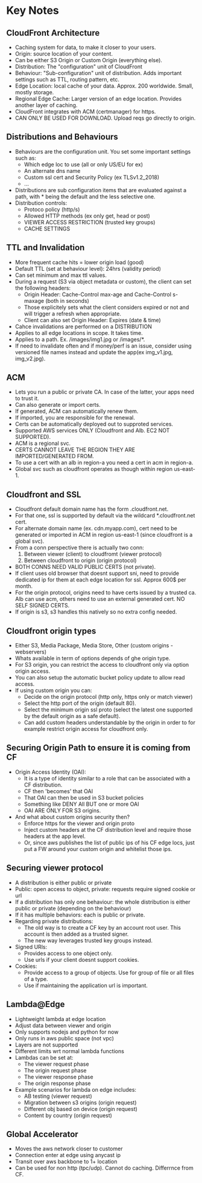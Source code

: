 # Key Notes

## CloudFront Architecture
* Caching system for data, to make it closer to your users. 
* Origin: source location of your content. 
* Can be either S3 Origin or Custom Origin (everything else). 
* Distribution: The "configuration" unit of CloudFront
* Behaviour: "Sub-configuration" unit of distribution. Adds important settings such as TTL, routing pattern, etc. 
* Edge Location: local cache of your data. Approx. 200 worldwide. Small, mostly storage. 
* Regional Edge Cache: Larger version of an edge location. Provides another layer of caching. 
* CloudFront integrates with ACM (certmanager) for https. 
* CAN ONLY BE USED FOR DOWNLOAD. Upload reqs go directly to origin. 

## Distributions and Behaviours
* Behaviours are the configuration unit. You set some important settings such as:
    - Which edge loc to use (all or only US/EU for ex)
    - An alternate dns name
    - Custom ssl cert and Security Policy (ex TLSv1.2_2018)
    - ...
* Distributions are sub configuration items that are evaluated against a path, with * being the default and the less selective one. 
* Distribution controls:
    - Protoco policy (http/s)
    - Allowed HTTP methods (ex only get, head or post)
    - VIEWER ACCESS RESTRICTION (trusted key groups)
    - CACHE SETTINGS

## TTL and Invalidation 
* More frequent cache hits = lower origin load (good)
* Default TTL (set at behaviour level): 24hrs (validity period)
* Can set minimum and max ttl values. 
* During a request (S3 via object metadata or custom), the client can set the following headers:
    - Origin Header: Cache-Control max-age and Cache-Control s-maxage (both in seconds)
    - Those explicitely sets what the client considers expired or not and will trigger a refresh when appropriate. 
    - Client can also set Origin Header: Expires (date & time)
* Cahce invalidations are performed on a DISTRIBUTION
* Applies to all edge locations in scope. It takes time. 
* Applies to a path. Ex. /images/img1.jpg or /images/*. 
* If need to invalidate often and if money/perf is an issue, consider using versioned file names instead and update the app(ex img_v1.jpg, img_v2.jpg). 

## ACM
* Lets you run a public or private CA. In case of the latter, your apps need to trust it. 
* Can also generate or import certs. 
* If generated, ACM can automatically renew them. 
* If imported, you are responsible for the renewal. 
* Certs can be automatically deployed out to supproted services. 
* Supported AWS services ONLY (Cloudfront and Alb. EC2 NOT SUPPORTED). 
* ACM is a regional svc. 
* CERTS CANNOT LEAVE THE REGION THEY ARE IMPORTED/GENERATED FROM. 
* To use a cert with an alb in region-a you need a cert in acm in region-a. 
* Global svc such as cloudfront operates as though within region us-east-1. 

## Cloudfront and SSL
* Cloudfront default domain name has the form <randombits>.cloudfront.net. 
* For that one, ssl is supported by default via the wildcard *.cloudfront.net cert. 
* For alternate domain name (ex. cdn.myapp.com), cert need to be generated or imported in ACM in region us-east-1 (since cloudfront is a global svc). 
* From a conn perspective there is actually two conn:
    1. Between viewer (client) to cloudfromt (viewer protocol)
    2. Between cloudfront to origin (origin protocol)
* BOTH CONNS NEED VALID PUBLIC CERTS (not private). 
* If client uses old browser that doesnt support sni, need to provide dedicated ip for them at each edge location for ssl. Approx 600$ per month. 
* For the origin protocol, origins need to have certs issued by a trusted ca. Alb can use acm, others need to use an external generated cert. NO SELF SIGNED CERTS. 
* If origin is s3, s3 handles this natively so no extra config needed. 

## Cloudfront origin types
* Either S3, Media Package, Media Store, Other (custom origins - webservers)
* Whats available in term of options depends of ghe origin type. 
* For S3 origin, you can restrict the access to cloudfront only via option origin access. 
* You can also setup the automatic bucket policy update to allow read access. 
* If using custom origin you can:
    - Decide on the origin protocol (http only, https only or match viewer)
    - Select the http port of the origin (default 80). 
    - Select the minimum origin ssl proto (select the latest one supported by the default origin as a safe default). 
    - Can add custom headers understandable by the origin in order to for example restrict origin access for cloudfront only. 

## Securing Origin Path to ensure it is coming from CF
* Origin Access Identity (OAI):
    - It is a type of identity similar to a role that can be associated with a CF distribution. 
    - CF then 'becomes' that OAI
    - That OAI can then be used in S3 bucket policies
    - Something like DENY All BUT one or more OAI
    - OAI ARE ONLY FOR S3 origins. 
* And what about custom origins security then?
    - Enforce https for the viewer and origin proto 
    - Inject custom headers at the CF distribution level and require those headers at the app level. 
    - Or, since aws publishes the list of public ips of his CF edge locs, just put a FW around your custom origin and whitelist those ips. 

## Securing viewer protocol
* A distribution is either public or private
* Public: open access to object, private: requests require signed cookie or url
* If a distribution has only one behaviour: the whole distribution is either public or private (depending on the behaviour)
* If it has multiple behaviors: each is public or private. 
* Regarding private distributions:
    - The old way is to create a CF key by an account root user. This account is then added as a trusted signer. 
    - The new way leverages trusted key groups instead. 
* Signed URls:
    - Provides access to one object only. 
    - Use urls if your client doesnt support cookies. 
* Cookies:
    - Provide access to a group of objects. Use for group of file or all files of a type. 
    - Use if maintaining the application url is important. 

## Lambda@Edge
* Lightweight lambda at edge location
* Adjust data between viewer and origin
* Only supports nodejs and python for now
* Only runs in aws public space (not vpc)
* Layers are not supported
* Different limits wrt normal lambda functions
* Lambdas can be set at:
    - The viewer request phase
    - The origin request phase
    - The viewer response phase
    - The origin response phase
* Example scenarios for lambda on edge includes:
    - AB testing (viewer request)
    - Migration between s3 origins (origin request)
    - Different obj based on device (origin request)
    - Content by country (origin request)

## Global Accelerator
* Moves the aws network closer to customer
* Connection enter at edge using anycast ip
* Transit over aws backbone to 1+ location 
* Can be used for non http (tpc/udp). Cannot do caching. Differrnce from CF. 

